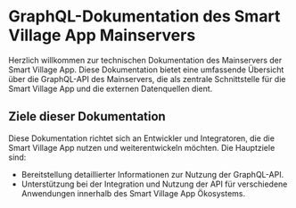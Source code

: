 
# GraphQL-Dokumentation des Smart Village App Mainservers

Herzlich willkommen zur technischen Dokumentation des Mainservers der Smart Village App. Diese Dokumentation bietet eine umfassende Übersicht über die GraphQL-API des Mainservers, die als zentrale Schnittstelle für die Smart Village App und die externen Datenquellen dient.

## Ziele dieser Dokumentation

Diese Dokumentation richtet sich an Entwickler und Integratoren, die die Smart Village App nutzen und weiterentwickeln möchten. Die Hauptziele sind:

- Bereitstellung detaillierter Informationen zur Nutzung der GraphQL-API.
- Unterstützung bei der Integration und Nutzung der API für verschiedene Anwendungen innerhalb des Smart Village App Ökosystems.
